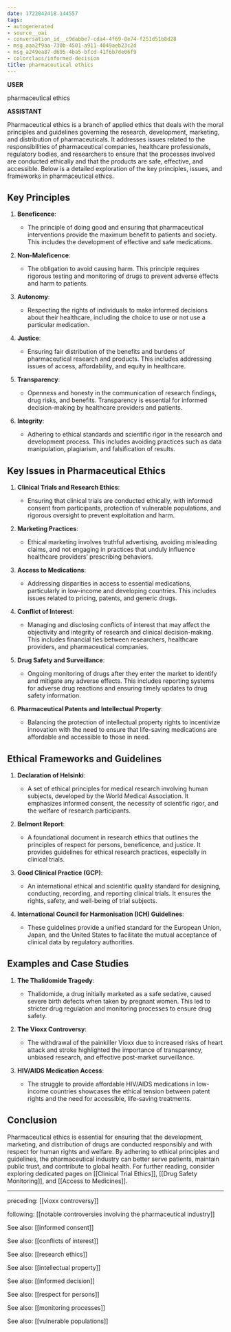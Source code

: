 ```yaml
---
date: 1722042418.144557
tags:
- autogenerated
- source__oai
- conversation_id__c9dabbe7-cda4-4f69-8e74-f251d51b8d28
- msg_aaa2f9aa-730b-4501-a911-4049aeb23c2d
- msg_a249ea87-d695-4ba5-bfcd-41f6b7de06f9
- colorclass/informed-decision
title: pharmaceutical ethics
---
```


**USER**

pharmaceutical ethics


**ASSISTANT**

Pharmaceutical ethics is a branch of applied ethics that deals with the moral principles and guidelines governing the research, development, marketing, and distribution of pharmaceuticals. It addresses issues related to the responsibilities of pharmaceutical companies, healthcare professionals, regulatory bodies, and researchers to ensure that the processes involved are conducted ethically and that the products are safe, effective, and accessible. Below is a detailed exploration of the key principles, issues, and frameworks in pharmaceutical ethics.

## Key Principles

1. **Beneficence**:
    - The principle of doing good and ensuring that pharmaceutical interventions provide the maximum benefit to patients and society. This includes the development of effective and safe medications.

2. **Non-Maleficence**:
    - The obligation to avoid causing harm. This principle requires rigorous testing and monitoring of drugs to prevent adverse effects and harm to patients.

3. **Autonomy**:
    - Respecting the rights of individuals to make informed decisions about their healthcare, including the choice to use or not use a particular medication.

4. **Justice**:
    - Ensuring fair distribution of the benefits and burdens of pharmaceutical research and products. This includes addressing issues of access, affordability, and equity in healthcare.

5. **Transparency**:
    - Openness and honesty in the communication of research findings, drug risks, and benefits. Transparency is essential for informed decision-making by healthcare providers and patients.

6. **Integrity**:
    - Adhering to ethical standards and scientific rigor in the research and development process. This includes avoiding practices such as data manipulation, plagiarism, and falsification of results.

## Key Issues in Pharmaceutical Ethics

1. **Clinical Trials and Research Ethics**:
    - Ensuring that clinical trials are conducted ethically, with informed consent from participants, protection of vulnerable populations, and rigorous oversight to prevent exploitation and harm.

2. **Marketing Practices**:
    - Ethical marketing involves truthful advertising, avoiding misleading claims, and not engaging in practices that unduly influence healthcare providers’ prescribing behaviors.

3. **Access to Medications**:
    - Addressing disparities in access to essential medications, particularly in low-income and developing countries. This includes issues related to pricing, patents, and generic drugs.

4. **Conflict of Interest**:
    - Managing and disclosing conflicts of interest that may affect the objectivity and integrity of research and clinical decision-making. This includes financial ties between researchers, healthcare providers, and pharmaceutical companies.

5. **Drug Safety and Surveillance**:
    - Ongoing monitoring of drugs after they enter the market to identify and mitigate any adverse effects. This includes reporting systems for adverse drug reactions and ensuring timely updates to drug safety information.

6. **Pharmaceutical Patents and Intellectual Property**:
    - Balancing the protection of intellectual property rights to incentivize innovation with the need to ensure that life-saving medications are affordable and accessible to those in need.

## Ethical Frameworks and Guidelines

1. **Declaration of Helsinki**:
    - A set of ethical principles for medical research involving human subjects, developed by the World Medical Association. It emphasizes informed consent, the necessity of scientific rigor, and the welfare of research participants.

2. **Belmont Report**:
    - A foundational document in research ethics that outlines the principles of respect for persons, beneficence, and justice. It provides guidelines for ethical research practices, especially in clinical trials.

3. **Good Clinical Practice (GCP)**:
    - An international ethical and scientific quality standard for designing, conducting, recording, and reporting clinical trials. It ensures the rights, safety, and well-being of trial subjects.

4. **International Council for Harmonisation (ICH) Guidelines**:
    - These guidelines provide a unified standard for the European Union, Japan, and the United States to facilitate the mutual acceptance of clinical data by regulatory authorities.

## Examples and Case Studies

1. **The Thalidomide Tragedy**:
    - Thalidomide, a drug initially marketed as a safe sedative, caused severe birth defects when taken by pregnant women. This led to stricter drug regulation and monitoring processes to ensure drug safety.

2. **The Vioxx Controversy**:
    - The withdrawal of the painkiller Vioxx due to increased risks of heart attack and stroke highlighted the importance of transparency, unbiased research, and effective post-market surveillance.

3. **HIV/AIDS Medication Access**:
    - The struggle to provide affordable HIV/AIDS medications in low-income countries showcases the ethical tension between patent rights and the need for accessible, life-saving treatments.

## Conclusion

Pharmaceutical ethics is essential for ensuring that the development, marketing, and distribution of drugs are conducted responsibly and with respect for human rights and welfare. By adhering to ethical principles and guidelines, the pharmaceutical industry can better serve patients, maintain public trust, and contribute to global health. For further reading, consider exploring dedicated pages on [[Clinical Trial Ethics]], [[Drug Safety Monitoring]], and [[Access to Medicines]].


---

preceding: [[vioxx controversy]]  


following: [[notable controversies involving the pharmaceutical industry]]

See also: [[informed consent]]


See also: [[conflicts of interest]]


See also: [[research ethics]]


See also: [[intellectual property]]


See also: [[informed decision]]


See also: [[respect for persons]]


See also: [[monitoring processes]]


See also: [[vulnerable populations]]